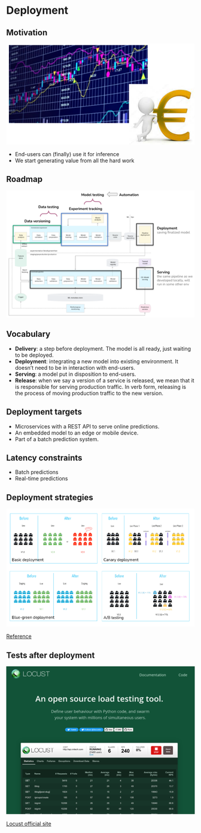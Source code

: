 # Deployment

## Motivation

![Motivation](./assets/motivation.png)

- End-users can (finally) use it for inference
- We start generating value from all the hard work

## Roadmap

![Roadmap](./assets/roadmap.png)

## Vocabulary

- **Delivery**: a step before deployment. The model is all ready, just waiting to be deployed.
- **Deployment**: integrating a new model into existing environment. It doesn’t need to be in interaction with end-users.
- **Serving**: a model put in disposition to end-users.
- **Release**: when we say a version of a service is released, we mean that it is responsible for serving production traffic. In verb form, releasing is the process of moving production traffic to the new version.

## Deployment targets

- Microservices with a REST API to serve online predictions.
- An embedded model to an edge or mobile device.
- Part of a batch prediction system.

## Latency constraints

- Batch predictions
- Real-time predictions

## Deployment strategies

![Deployment strategies](./assets/deployment_strategies.png)

[Reference](https://harness.io/blog/continuous-verification/blue-green-canary-deployment-strategies/)

## Tests after deployment

![Locust](./assets/locust.png)

[Locust official site](https://locust.io/)
